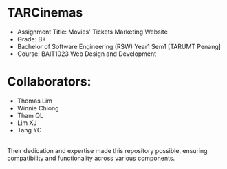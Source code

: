 # TARCinemas
- Assignment Title: Movies' Tickets Marketing Website
- Grade: B+
- Bachelor of Software Engineering (RSW) Year1 Sem1 [TARUMT Penang]
- Course: BAIT1023 Web Design and Development

# Collaborators:
- Thomas Lim
- Winnie Chiong
- Tham QL
- Lim XJ
- Tang YC
<br>
Their dedication and expertise made this repository possible, ensuring compatibility and functionality across various components.
